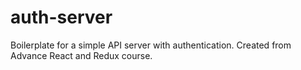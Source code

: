 # auth-server
Boilerplate for a simple API server with authentication. Created from Advance React and Redux course.
